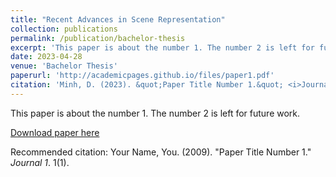 ```yaml
---
title: "Recent Advances in Scene Representation"
collection: publications
permalink: /publication/bachelor-thesis
excerpt: 'This paper is about the number 1. The number 2 is left for future work.'
date: 2023-04-28
venue: 'Bachelor Thesis'
paperurl: 'http://academicpages.github.io/files/paper1.pdf'
citation: 'Minh, D. (2023). &quot;Paper Title Number 1.&quot; <i>Journal 1</i>. 1(1).'
---
```

This paper is about the number 1. The number 2 is left for future work.

[Download paper here](http://academicpages.github.io/files/paper1.pdf)

Recommended citation: Your Name, You. (2009). "Paper Title Number 1." <i>Journal 1</i>. 1(1).